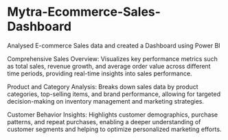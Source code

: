 # Mytra-Ecommerce-Sales-Dashboard
Analysed E-commerce Sales data and created a Dashboard using Power BI

Comprehensive Sales Overview: Visualizes key performance metrics such as total sales, revenue growth, and average order value across different time periods, providing real-time insights into sales performance.

Product and Category Analysis: Breaks down sales data by product categories, top-selling items, and brand performance, allowing for targeted decision-making on inventory management and marketing strategies.

Customer Behavior Insights: Highlights customer demographics, purchase patterns, and repeat purchases, enabling a deeper understanding of customer segments and helping to optimize personalized marketing efforts.
